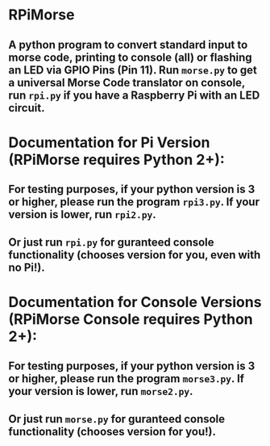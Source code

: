 # RPiMorse
 <h2>A python program to convert standard input to morse code, printing to console (all) or flashing an LED via GPIO Pins (Pin 11). Run <code>morse.py</code> to get a universal Morse Code translator on console, run <code>rpi.py</code> if you have a Raspberry Pi with an LED circuit.</h2>
 
  # Documentation for Pi Version (RPiMorse requires Python 2+):
 
 <h2>For testing purposes, if your python version is 3 or higher, please run the program <code>rpi3.py</code>. If your version is lower, run <code>rpi2.py</code>.</h2>
 
  ## Or just run <code>rpi.py</code> for guranteed console functionality (chooses version for you, even with no Pi!).
 
 # Documentation for Console Versions (RPiMorse Console requires Python 2+): 
 <h2>For testing purposes, if your python version is 3 or higher, please run the program <code>morse3.py</code>. If your version is lower, run <code>morse2.py</code>.</h2>
 
 ## Or just run <code>morse.py</code> for guranteed console functionality (chooses version for you!).



